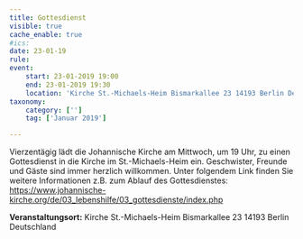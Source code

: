 ```yaml
---
title: Gottesdienst
visible: true
cache_enable: true
#ics: 
date: 23-01-19
rule: 
event:
	start: 23-01-2019 19:00
	end: 23-01-2019 19:30
	location: 'Kirche St.-Michaels-Heim Bismarkallee 23 14193 Berlin Deutschland'
taxonomy:
	category: ['']
	tag: ['Januar 2019']

---
```

Vierzentägig lädt die Johannische Kirche am Mittwoch, um 19 Uhr, zu einen Gottesdienst in die Kirche im St.-Michaels-Heim ein. Geschwister, Freunde und Gäste sind immer herzlich willkommen. Unter folgendem Link finden Sie weitere Informationen z.B. zum Ablauf des Gottesdienstes: https://www.johannische-kirche.org/de/03_lebenshilfe/03_gottesdienste/index.php


**Veranstaltungsort:** Kirche St.-Michaels-Heim
Bismarkallee 23
14193 Berlin
Deutschland

